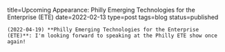 
title=Upcoming Appearance: Philly Emerging Technologies for the Enterprise (ETE)
date=2022-02-13
type=post
tags=blog
status=published
~~~~~~
(2022-04-19) **Philly Emerging Technologies for the Enterprise (ETE)**: I'm looking forward to speaking at the Philly ETE show once again! 
            